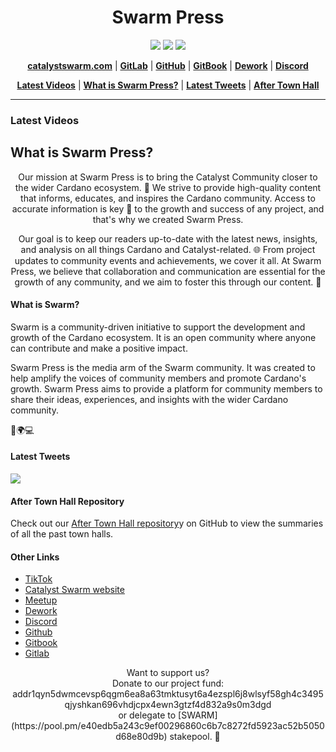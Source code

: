 <h1 align="center">
  Swarm Press
</h1>

<p align="center">
  <a href="https://www.youtube.com/@catalystswarm"><img src="https://img.shields.io/badge/Youtube-%23FF0000.svg?style=for-the-badge&logo=Youtube&logoColor=white"></a>
  <a href="https://twitter.com/CatalystSwarm"><img src="https://img.shields.io/badge/Twitter-%231DA1F2.svg?style=for-the-badge&logo=Twitter&logoColor=white"></a>
  <a href="https://tiktok.com/swarmproject"><img src="https://img.shields.io/badge/Tiktok-%23000000.svg?style=for-the-badge&logo=Tiktok&logoColor=white"></a>
</p>

<p align="center">
  <a href="https://catalystswarm.com"><strong>catalystswarm.com</strong></a> |
  <a href="https://gitlab.com/swarmlab2"><strong>GitLab</strong></a> |
  <a href="https://github.com/Catalyst-Swarm"><strong>GitHub</strong></a> |
  <a href="https://app.gitbook.com/s/WRaJlGTSIjkHNdNBhpUN/"><strong>GitBook</strong></a> |
  <a href="https://app.dework.xyz/i/4LYcjNTXa3Uqj55c98RSEL"><strong>Dework</strong></a> |
  <a href="https://discord.gg/yFdYJxPbGV"><strong>Discord</strong></a>
</p>

<p align="center">
  <a href="https://www.youtube.com/channel/UCuXdR8JMH0QriU0uOTVpg3w"><strong>Latest Videos</strong></a> |
  <a href="#what-is-swarm-press"><strong>What is Swarm Press?</strong></a> |
  <a href="https://twitter.com/CatalystSwarm"><strong>Latest Tweets</strong></a> |
  <a href="https://github.com/Catalyst-Swarm/After-Town-Hall"><strong>After Town Hall</strong></a>
</p>

---
### Latest Videos

<!-- BEGIN YOUTUBE-CARDS -->

<!-- END YOUTUBE-CARDS -->

## What is Swarm Press?

<p align="center">
  Our mission at Swarm Press is to bring the Catalyst Community closer to the wider Cardano ecosystem. 🤝 We strive to provide high-quality content that informs, educates, and inspires the Cardano community. Access to accurate information is key 🔑 to the growth and success of any project, and that's why we created Swarm Press. 
</p>
<p align="center">
  Our goal is to keep our readers up-to-date with the latest news, insights, and analysis on all things Cardano and Catalyst-related. 🌐 From project updates to community events and achievements, we cover it all. At Swarm Press, we believe that collaboration and communication are essential for the growth of any community, and we aim to foster this through our content. 💬
</p> 
<p align="center">

#### What is Swarm?

Swarm is a community-driven initiative to support the development and growth of the Cardano ecosystem. It is an open community where anyone can contribute and make a positive impact. 

Swarm Press is the media arm of the Swarm community. It was created to help amplify the voices of community members and promote Cardano's growth. Swarm Press aims to provide a platform for community members to share their ideas, experiences, and insights with the wider Cardano community.

🚀🌍💻

#### Latest Tweets

[![](https://tweeco.pushkaryadav.in/api/handle/catalystswarm)](https://tweeco.pushkaryadav.in)

#### After Town Hall Repository

Check out our [After Town Hall repository](https://github.com/Catalyst-Swarm/After-Town-Hall)y on GitHub to view the summaries of all the past town halls.

#### Other Links

- [TikTok](https://www.tiktok.com/@swarmproject)
- [Catalyst Swarm website](https://catalystswarm.com)
- [Meetup](https://www.meetup.com/Cardano-Catalyst-Community-Network/)
- [Dework](https://app.dework.xyz/i/4LYcjNTXa3Uqj55c98RSEL)
- [Discord](https://discord.gg/yFdYJxPbGV)
- [Github](https://github.com/Catalyst-Swarm)
- [Gitbook](https://app.gitbook.com/s/WRaJlGTSIjkHNdNBhpUN/)
- [Gitlab](https://gitlab.com/swarmlab2)


<p align="center">
  Want to support us? <br>
Donate to our project fund:
addr1qyn5dwmcevsp6qgm6ea8a63tmktusyt6a4ezspl6j8wlsyf58gh4c3495qjyshkan696vhdjcpx4ewn3gtzf4d832a9s0m3dgd
<br>
or delegate to [SWARM](https://pool.pm/e40edb5a243c9ef00296860c6b7c8272fd5923ac52b5050d68e80d9b) stakepool. 🙏
</p>
